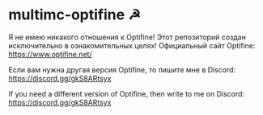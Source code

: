 # multimc-optifine ☭

Я не имею никакого отношения к Optifine! Этот репозиторий создан исключительно в ознакомительных целях! Официальный сайт Optifine: https://www.optifine.net/

Если вам нужна другая версия Optifine, то пишите мне в Discord: https://discord.gg/gkS8ARtsyx


If you need a different version of Optifine, then write to me on Discord: https://discord.gg/gkS8ARtsyx
